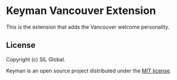 # Keyman Vancouver Extension

This is the extension that adds the Vancouver welcome personality.

## License

Copyright (c) SIL Global.

Keyman is an open source project distributed under the [MIT license](LICENSE.md).
